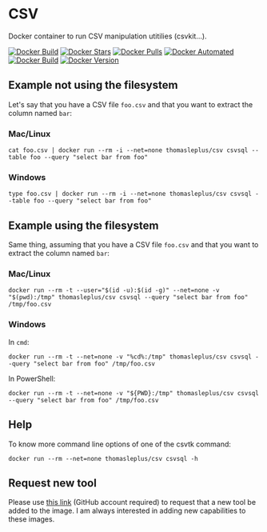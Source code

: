# CSV

Docker container to run CSV manipulation utitilies (csvkit...).

[![Docker Build](https://github.com/thomasleplus/docker-csv/workflows/Docker/badge.svg)](https://github.com/thomasleplus/docker-csv/actions?query=workflow:"Docker")
[![Docker Stars](https://img.shields.io/docker/stars/thomasleplus/csv)](https://hub.docker.com/r/thomasleplus/csv)
[![Docker Pulls](https://img.shields.io/docker/pulls/thomasleplus/csv)](https://hub.docker.com/r/thomasleplus/csv)
[![Docker Automated](https://img.shields.io/docker/cloud/automated/thomasleplus/csv)](https://hub.docker.com/r/thomasleplus/csv)
[![Docker Build](https://img.shields.io/docker/cloud/build/thomasleplus/csv)](https://hub.docker.com/r/thomasleplus/csv)
[![Docker Version](https://img.shields.io/docker/v/thomasleplus/csv?sort=semver)](https://hub.docker.com/r/thomasleplus/csv)

## Example not using the filesystem

Let's say that you have a CSV file `foo.csv` and that you want to extract the column named `bar`:

### Mac/Linux

```
cat foo.csv | docker run --rm -i --net=none thomasleplus/csv csvsql --table foo --query "select bar from foo"
```

### Windows

```
type foo.csv | docker run --rm -i --net=none thomasleplus/csv csvsql --table foo --query "select bar from foo"
```

## Example using the filesystem

Same thing, assuming that you have a CSV file `foo.csv` and that you want to extract the column named `bar`:

### Mac/Linux

```
docker run --rm -t --user="$(id -u):$(id -g)" --net=none -v "$(pwd):/tmp" thomasleplus/csv csvsql --query "select bar from foo" /tmp/foo.csv
```

### Windows

In `cmd`:

```
docker run --rm -t --net=none -v "%cd%:/tmp" thomasleplus/csv csvsql --query "select bar from foo" /tmp/foo.csv
```

In PowerShell:

```
docker run --rm -t --net=none -v "${PWD}:/tmp" thomasleplus/csv csvsql --query "select bar from foo" /tmp/foo.csv
```

## Help

To know more command line options of one of the csvtk command:

```
docker run --rm --net=none thomasleplus/csv csvsql -h
```

## Request new tool

Please use [this link](https://github.com/thomasleplus/docker-csv/issues/new?assignees=thomasleplus&labels=enhancement&template=feature_request.md&title=%5BFEAT%5D) (GitHub account required) to request that a new tool be added to the image. I am always interested in adding new capabilities to these images.
